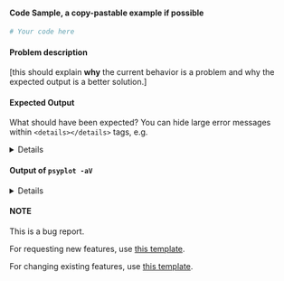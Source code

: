 #### Code Sample, a copy-pastable example if possible

```python
# Your code here

```
#### Problem description

[this should explain **why** the current behavior is a problem and why the expected output is a better solution.]

#### Expected Output
What should have been expected? You can hide large error messages within  ``<details></details>`` tags, e.g.

<details>
very long error message
</details>

#### Output of ``psyplot -aV``

<details>
# Paste the output of the command ``psyplot -aV`` (ran from the command line)

</details>

#### NOTE
This is a bug report.

For requesting new features, use [this template](https://github.com/psyplot/psy-maps/issues/new?template=new_feature.md&title=NEW+FEATURE:).

For changing existing features, use [this template](https://github.com/psyplot/psy-maps/issues/new?template=change_feature.md&title=CHANGE+FEATURE:).
